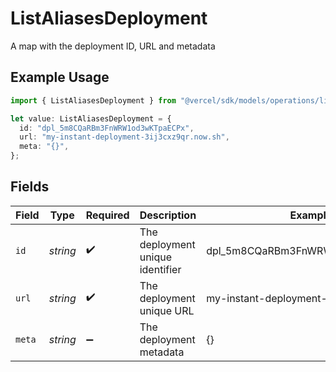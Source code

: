 # ListAliasesDeployment

A map with the deployment ID, URL and metadata

## Example Usage

```typescript
import { ListAliasesDeployment } from "@vercel/sdk/models/operations/listaliases.js";

let value: ListAliasesDeployment = {
  id: "dpl_5m8CQaRBm3FnWRW1od3wKTpaECPx",
  url: "my-instant-deployment-3ij3cxz9qr.now.sh",
  meta: "{}",
};
```

## Fields

| Field                                   | Type                                    | Required                                | Description                             | Example                                 |
| --------------------------------------- | --------------------------------------- | --------------------------------------- | --------------------------------------- | --------------------------------------- |
| `id`                                    | *string*                                | :heavy_check_mark:                      | The deployment unique identifier        | dpl_5m8CQaRBm3FnWRW1od3wKTpaECPx        |
| `url`                                   | *string*                                | :heavy_check_mark:                      | The deployment unique URL               | my-instant-deployment-3ij3cxz9qr.now.sh |
| `meta`                                  | *string*                                | :heavy_minus_sign:                      | The deployment metadata                 | {}                                      |